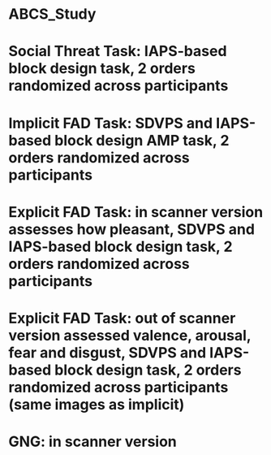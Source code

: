 # ABCS_Study
# Social Threat Task: IAPS-based block design task, 2 orders randomized across participants
# Implicit FAD Task: SDVPS and IAPS-based block design AMP task, 2 orders randomized across participants
# Explicit FAD Task: in scanner version assesses how pleasant, SDVPS and IAPS-based block design task, 2 orders randomized across participants
# Explicit FAD Task: out of scanner version assessed valence, arousal, fear and disgust, SDVPS and IAPS-based block design task, 2 orders randomized across participants (same images as implicit)
# GNG: in scanner version